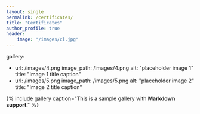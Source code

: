 ```yaml
---
layout: single
permalink: /certificates/
title: "Certificates"
author_profile: true
header: 
    image: "/images/cl.jpg"
---
```


gallery:
  - url: /images/4.png
    image_path: /images/4.png
    alt: "placeholder image 1"
    title: "Image 1 title caption"
  - url: /images/5.png
    image_path: /images/5.png
    alt: "placeholder image 2"
    title: "Image 2 title caption"

{% include gallery caption="This is a sample gallery with **Markdown support**." %}
